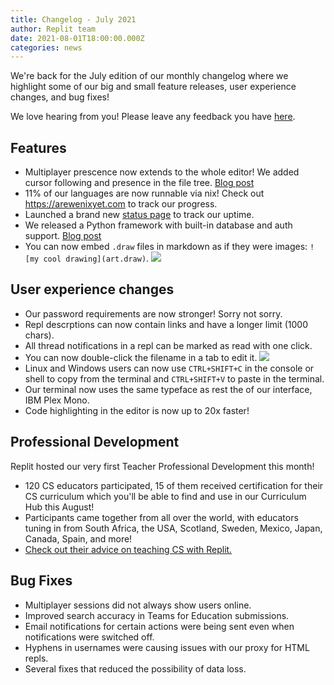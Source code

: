 ```yaml
---
title: Changelog - July 2021
author: Replit team
date: 2021-08-01T18:00:00.000Z
categories: news
---
```

We're back for the July edition of our monthly changelog where we highlight some of our big and small feature releases, user experience changes, and bug fixes!

We love hearing from you! Please leave any feedback you have [here](https://replit.canny.io/general-feedback).


## Features

- Multiplayer prescence now extends to the whole editor! We added cursor following and presence in the file tree. [Blog post](https://blog.replit.com/collaborative-coding)
- 11% of our languages are now runnable via nix! Check out https://arewenixyet.com to track our progress.
- Launched a brand new [status page](https://status.replit.com/) to track our uptime.
- We released a Python framework with built-in database and auth support. [Blog post](https://blog.replit.com/replit-web)
-  You can now embed `.draw` files in markdown as if they were images: `![my cool drawing](art.draw)`.
![](images/changelog/draw.gif)

## User experience changes

- Our password requirements are now stronger! Sorry not sorry.
- Repl descrptions can now contain links and have a longer limit (1000 chars).
- All thread notifications in a repl can be marked as read with one click.
- You can now double-click the filename in a tab to edit it.
![](images/changelog/double-click-to-rename.gif)
- Linux and Windows users can now use `CTRL+SHIFT+C` in the console or shell to copy from the terminal and `CTRL+SHIFT+V` to paste in the terminal.
- Our terminal now uses the same typeface as rest the of our interface, IBM Plex Mono.
- Code highlighting in the editor is now up to 20x faster!


## Professional Development

Replit hosted our very first Teacher Professional Development this month! 
- 120 CS educators participated, 15 of them received certification for their CS curriculum which you'll be able to find and use in our Curriculum Hub this August!
- Participants came together from all over the world, with educators tuning in from South Africa, the USA, Scotland, Sweden, Mexico, Japan, Canada, Spain, and more! 
- [Check out their advice on teaching CS with Replit.](https://community.replit.com/t/advice-icebreaker/120) 

## Bug Fixes

- Multiplayer sessions did not always show users online.
- Improved search accuracy in Teams for Education submissions. 
- Email notifications for certain actions were being sent even when notifications were switched off.
- Hyphens in usernames were causing issues with our proxy for HTML repls.
- Several fixes that reduced the possibility of data loss.
